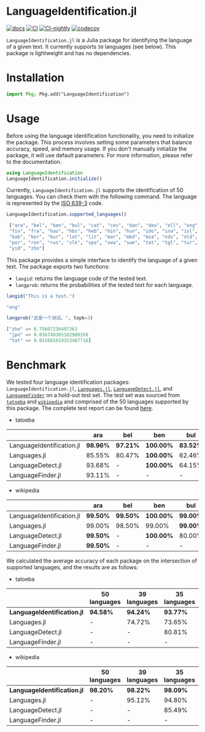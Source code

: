 # LanguageIdentification.jl
[![docs](https://img.shields.io/badge/docs-dev-blue.svg)](https://guo-yong-zhi.github.io/LanguageIdentification.jl/dev) [![CI](https://github.com/guo-yong-zhi/LanguageIdentification.jl/actions/workflows/ci.yml/badge.svg)](https://github.com/guo-yong-zhi/LanguageIdentification.jl/actions/workflows/ci.yml) [![CI-nightly](https://github.com/guo-yong-zhi/LanguageIdentification.jl/actions/workflows/ci-nightly.yml/badge.svg)](https://github.com/guo-yong-zhi/LanguageIdentification.jl/actions/workflows/ci-nightly.yml) [![codecov](https://codecov.io/gh/guo-yong-zhi/LanguageIdentification.jl/graph/badge.svg?token=lwDSoRUTmH)](https://codecov.io/gh/guo-yong-zhi/LanguageIdentification.jl)

`LanguageIdentification.jl` is a Julia package for identifying the language of a given text. It currently supports `50` languages (see below). This package is lightweight and has no dependencies.
# Installation
```julia
import Pkg; Pkg.add("LanguageIdentification")
```
# Usage
Before using the language identification functionality, you need to initialize the package. This process involves setting some parameters that balance accuracy, speed, and memory usage. If you don't manually initialize the package, it will use default parameters. For more information, please refer to the documentation.
```julia
using LanguageIdentification
LanguageIdentification.initialize()
```
Currently, `LanguageIdentification.jl` supports the identification of 50 languages. You can check them with the following command. The language is represented by the [ISO 639-3](https://en.wikipedia.org/wiki/ISO_639_macrolanguage) code.
```julia
LanguageIdentification.supported_languages()
```
```julia
 ["ara", "bel", "ben", "bul", "cat", "ces", "dan", "deu", "ell", "eng", "epo", "fas", 
 "fin", "fra", "hau", "hbs", "heb", "hin", "hun", "ido", "ina", "isl", "ita", "jpn", 
 "kab", "kor", "kur", "lat", "lit", "mar", "mkd", "msa", "nds", "nld", "nor", "pol", 
 "por", "ron", "rus", "slk", "spa", "swa", "swe", "tat", "tgl", "tur", "ukr", "vie", 
 "yid", "zho"]
```
This package provides a simple interface to identify the language of a given text. The package exports two functions:
- `langid`: returns the language code of the tested text.
- `langprob`: returns the probabilities of the tested text for each language.
```julia
langid("This is a test.")
```
```julia
"eng"
```
```julia
langprob("这是一个测试。", topk=3)
```
```julia
["zho" => 0.75607236497363
 "jpn" => 0.036749305182980266
 "tat" => 0.015681619153487716]
```
# Benchmark

We tested four language identification packages: `LanguageIdentification.jl`, [`Languages.jl`](https://github.com/JuliaText/Languages.jl), [`LanguageDetect.jl`](https://github.com/SeanLee97/LanguageDetect.jl), and [`LanguageFinder`](https://github.com/nusretipek/LanguageFinder/tree/main/src) on a hold-out test set. The test set was sourced from [`tatoeba`](https://tatoeba.org) and [`wikipedia`](https://www.wikipedia.org/) and comprised of the 50 languages supported by this package. The complete test report can be found [here](https://github.com/guo-yong-zhi/langid_expirement/blob/main/benchmarks/compare/compare.md).

- tatoeba

|                           | ara        | bel        | ben         | bul        | cat        | ces        | dan        | deu        | ell         | eng        | epo        | fas        | fin        | fra        | hau        | hbs        | heb         | hin        | hun        | ido        | ina        | isl        | ita        | jpn        | kab        | kor         | kur        | lat        | lit        | mar        | mkd        | msa        | nds        | nld        | nor        | pol        | por        | ron        | rus        | slk        | spa        | swa        | swe        | tat        | tgl        | tur        | ukr        | vie         | yid        | zho         |
|---------------------------|------------|------------|-------------|------------|------------|------------|------------|------------|-------------|------------|------------|------------|------------|------------|------------|------------|-------------|------------|------------|------------|------------|------------|------------|------------|------------|-------------|------------|------------|------------|------------|------------|------------|------------|------------|------------|------------|------------|------------|------------|------------|------------|------------|------------|------------|------------|------------|------------|-------------|------------|-------------|
| LanguageIdentification.jl | **98.96%** | **97.21%** | **100.00%** | **83.52%** | **93.75%** | **93.07%** | **84.68%** | **98.96%** | **100.00%** | **99.08%** | **97.86%** | **99.04%** | **99.04%** | **97.58%** | **98.81%** |     23.06% |      98.76% |     88.85% | **99.04%** | **90.62%** | **95.30%** | **99.55%** | **96.99%** |     99.97% | **99.43%** | **100.00%** | **99.20%** | **96.53%** | **99.29%** | **88.13%** | **92.96%** | **97.88%** | **96.37%** | **97.76%** | **85.40%** | **99.31%** | **97.68%** | **97.49%** |     91.13% | **93.26%** | **93.60%** | **98.66%** | **95.50%** | **91.16%** | **98.93%** | **98.94%** | **87.51%** | **100.00%** | **99.31%** | **100.00%** |
|              Languages.jl |     85.55% |     80.47% | **100.00%** |     62.46% |          - |     48.90% |     47.06% |     90.48% |      99.89% |     78.21% |     64.61% |     95.00% |     76.87% |     82.21% |     92.85% | **60.28%** |      95.75% |     62.99% |     73.99% |          - |          - |          - |     66.27% | **99.97%** |          - |      98.97% |          - |          - |     61.94% |     72.05% |     51.40% |     71.26% |          - |     78.91% |     66.74% |     72.66% |     77.35% |     70.87% |     52.59% |          - |     61.89% |          - |     52.46% |          - |     63.96% |     52.10% |     62.63% |      84.06% |     98.39% |      99.86% |
|         LanguageDetect.jl |     93.68% |          - | **100.00%** |     64.15% |     59.86% |     70.87% |     53.14% |     81.88% | **100.00%** |     74.76% |          - |     93.68% |     90.37% |     77.41% |          - |     27.53% | **100.00%** |     91.60% |     86.61% |          - |          - |          - |     69.16% |     99.85% |          - |      99.48% |          - |          - |     81.41% |     86.60% |     74.70% |     84.67% |          - |     65.07% |     54.23% |     92.97% |     69.89% |     84.12% |     78.32% |     57.26% |     60.35% |     83.89% |     70.51% |          - |     90.70% |     90.33% |     71.89% |      99.75% |          - |      98.53% |
|         LanguageFinder.jl |     93.11% |          - |           - |          - |          - |     69.58% |     70.80% |     91.68% | **100.00%** |     82.53% |          - |     98.60% |     89.31% |     87.57% |          - |          - |      99.99% | **99.87%** |     73.90% |          - |          - |          - |     82.66% |          - |          - |      96.38% |          - |          - |          - |          - |          - |          - |          - |     88.80% |     29.90% |     85.74% |     68.62% |          - | **93.35%** |          - |     76.32% |          - |     40.42% |          - |          - |     71.22% |     76.81% |           - |          - |      45.72% |

- wikipedia

|                           | ara        | bel        | ben         | bul        | cat         | ces        | dan        | deu        | ell         | eng         | epo         | fas         | fin        | fra         | hau        | hbs         | heb         | hin         | hun        | ido        | ina        | isl        | ita         | jpn        | kab        | kor         | kur        | lat        | lit         | mar        | mkd        | msa        | nds        | nld        | nor        | pol         | por        | ron        | rus         | slk        | spa         | swa        | swe        | tat        | tgl        | tur        | ukr         | vie        | yid        | zho        |
|---------------------------|------------|------------|-------------|------------|-------------|------------|------------|------------|-------------|-------------|-------------|-------------|------------|-------------|------------|-------------|-------------|-------------|------------|------------|------------|------------|-------------|------------|------------|-------------|------------|------------|-------------|------------|------------|------------|------------|------------|------------|-------------|------------|------------|-------------|------------|-------------|------------|------------|------------|------------|------------|-------------|------------|------------|------------|
| LanguageIdentification.jl | **99.50%** | **99.50%** | **100.00%** | **99.00%** | **100.00%** | **96.50%** | **98.50%** | **96.50%** | **100.00%** | **100.00%** | **100.00%** | **100.00%** | **99.50%** | **100.00%** | **99.50%** |      87.00% | **100.00%** |      91.00% | **99.00%** | **92.50%** | **97.00%** | **98.50%** | **100.00%** |     98.00% | **99.00%** | **100.00%** | **99.00%** | **98.50%** | **100.00%** |     95.50% |     97.50% | **99.50%** | **99.50%** |     97.00% | **98.00%** | **100.00%** | **99.50%** | **90.00%** |      99.50% | **97.00%** | **100.00%** | **99.50%** | **98.50%** | **99.00%** | **98.50%** | **98.50%** | **100.00%** | **97.00%** | **98.50%** | **99.50%** |
|              Languages.jl |     99.00% |     98.50% |      99.00% | **99.00%** |           - |     92.50% |     88.50% |     96.00% |      96.50% |      99.50% |      96.00% |      98.50% |     98.00% | **100.00%** |     99.00% | **100.00%** |      99.50% |      91.00% |     93.00% |          - |          - |          - |      98.50% | **99.50%** |          - |      89.50% |          - |          - |      94.50% |     95.00% | **98.00%** | **99.50%** |          - |     94.50% |     95.50% |      90.50% |     94.00% |     81.50% |      97.50% |          - |      98.50% |          - |     88.00% |          - |     97.00% |     92.50% |      93.00% |     74.50% |     98.00% |     96.50% |
|         LanguageDetect.jl | **99.50%** |          - | **100.00%** |     80.00% |      79.00% |     80.50% |     61.00% |     81.00% | **100.00%** |      90.00% |           - |      99.00% |     94.50% |      90.00% |          - |       3.50% | **100.00%** |      94.00% |     93.50% |          - |          - |          - |      87.50% |     94.50% |          - |      95.00% |          - |          - |      96.50% | **97.00%** |     90.00% |     96.50% |          - |     74.00% |     55.50% |      94.00% |     78.50% |     74.00% |      91.00% |     77.00% |      77.50% |     95.50% |     69.00% |          - |     94.50% |     93.00% |      97.50% |     96.00% |          - |     74.00% |
|         LanguageFinder.jl | **99.50%** |          - |           - |          - |           - |     96.00% | **98.50%** |     95.50% |      99.50% |      99.50% |           - |      99.00% | **99.50%** | **100.00%** |          - |           - | **100.00%** | **100.00%** |     96.00% |          - |          - |          - |      98.50% |          - |          - |      94.50% |          - |          - |           - |          - |          - |          - |          - | **98.50%** |     35.50% |      98.00% |     88.00% |          - | **100.00%** |          - | **100.00%** |          - |     97.00% |          - |          - |     96.00% |      99.50% |          - |          - |     85.50% |

We calculated the average accuracy of each package on the intersection of supported languages, and the results are as follows:
- tatoeba

|                               | 50 languages | 39 languages | 35 languages | 24 languages |
|-------------------------------|--------------|--------------|--------------|--------------|
| **LanguageIdentification.jl** |   **94.58%** |   **94.24%** |   **93.77%** |   **95.87%** |
|                  Languages.jl |            - |       74.72% |       73.65% |       74.14% |
|             LanguageDetect.jl |            - |            - |       80.81% |       80.61% |
|             LanguageFinder.jl |            - |            - |            - |       79.70% |

- wikipedia

|                               | 50 languages | 39 languages | 35 languages | 24 languages |
|-------------------------------|--------------|--------------|--------------|--------------|
| **LanguageIdentification.jl** |   **98.20%** |   **98.22%** |   **98.09%** |   **98.79%** |
|                  Languages.jl |            - |       95.12% |       94.80% |       95.02% |
|             LanguageDetect.jl |            - |            - |       85.49% |       86.23% |
|             LanguageFinder.jl |            - |            - |            - |       94.75% |